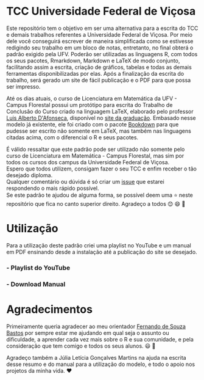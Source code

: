 # TCC Universidade Federal de Viçosa

Este repositório tem o objetivo em ser uma alternativa para a escrita do TCC e demais trabalhos referentes a Universidade Federal de Viçosa. Por meio dele você conseguirá escrever de maneira simplificada como se estivesse redigindo seu trabalho em um bloco de notas, entretanto, no final obterá o padrão exigido pela UFV. Poderão ser utilizadas as linguagens R, com todos os seus pacotes, Rmarkdown, Markdown e LaTeX de modo conjunto, facilitando assim a escrita, criação de gráficos, tabelas e todas as demais ferramentas disponibilizadas por elas. Após a finalização da escrita do trabalho, será gerado um site de fácil publicação e o PDF para que possa ser impresso.

Até os dias atuais, o curso de Licenciatura em Matemática da UFV - Campus Florestal possui um protótipo para escrita do Trabalho de Conclusão do Curso criado na linguagem LaTeX, elaborado pelo professor [Luis Alberto D'Afonseca](http://lattes.cnpq.br/9442409703964384), disponível no [site da graduação](http://www.mat.caf.ufv.br/?page_id=7). Embasado nesse modelo já existente, ele foi criado com o pacote [Bookdown](https://github.com/rstudio/bookdown) para que pudesse ser escrito não somente em LaTeX, mas também nas linguagens citadas acima, com o diferencial o R e seus pacotes.

É válido ressaltar que este padrão pode ser utilizado não somente pelo curso de Licenciatura em Matemática - Campus Florestal, mas sim por todos os cursos dos campus da Universidade Federal de Viçosa. <br />
Espero que todos utilizem, consigam fazer o seu TCC e enfim receber o tão desejado diploma. <br />
Qualquer comentário ou dúvida é só criar um [issue](https://github.com/GuilhermeFCO/TCC_UFV/issues) que estarei respondendo o mais rápido possível. <br />
Se este padrão te ajudou de alguma forma, se possível deem uma :star: neste repositório que fica no canto superior direito. Agradeço a todos :blush: :smile: :facepunch:

# Utilização

Para a utilização deste padrão criei uma playlist no YouTube e um manual em PDF ensinando desde a instalação até a publicação do site se desejado.

### - Playlist do YouTube

### - Download Manual

# Agradecimentos

Primeiramente queria agradecer ao meu orientador [Fernando de Souza Bastos](https://github.com/fsbmat-ufv) por sempre estar me ajudando em qual seja o assunto ou dificuldade, a aprender cada vez mais sobre o R e sua comunidade, e pela consideração que tem comigo e todos os seus alunos. :smiley:  :muscle:

Agradeço também a Júlia Letícia Gonçalves Martins na ajuda na escrita desse resumo e do manual para a utilização do modelo, e todo o apoio nos projetos da minha vida. :heart:


